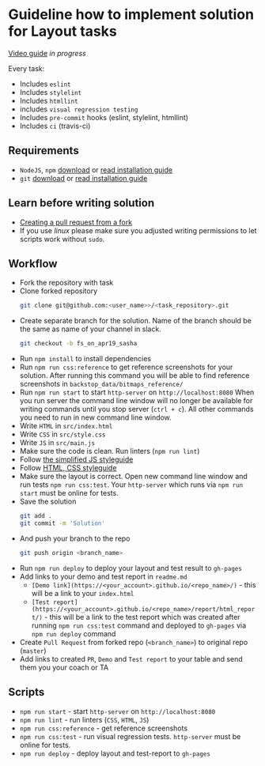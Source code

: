 # Guideline how to implement solution for Layout tasks

[Video guide](#) _in progress_

Every task:
- Includes `eslint`
- Includes `stylelint`
- Includes `htmllint`
- includes `visual regression testing`
- Includes `pre-commit` hooks (eslint, stylelint, htmllint)
- Includes `ci` (travis-ci)

## Requirements

- `NodeJS`, `npm` [download](https://nodejs.org/en/) or [read installation guide](https://nodejs.org/en/download/package-manager/)
- `git` [download](https://git-scm.com/downloads) or [read installation guide](https://git-scm.com/book/en/v2/Getting-Started-Installing-Git)

## Learn before writing solution

- [Creating a pull request from a fork](https://help.github.com/en/articles/creating-a-pull-request-from-a-fork)
- If you use _linux_ please make sure you adjusted writing permissions to let 
scripts work without `sudo`.

## Workflow

- Fork the repository with task
- Clone forked repository 
    ```bash
    git clone git@github.com:<user_name>>/<task_repository>.git
    ```
- Create separate branch for the solution. Name of the branch should be the same 
as name of your channel in slack. 
    ```bash
    git checkout -b fs_on_apr19_sasha
    ```
- Run `npm install` to install dependencies
- Run `npm run css:reference` to get reference screenshots for your solution. 
After running this command you will be able to find reference screenshots in 
`backstop_data/bitmaps_reference/`
- Run `npm run start` to start `http-server` on `http://localhost:8080`
    When you run server the command line window will no longer be available for 
    writing commands until you stop server (`ctrl + c`). All other commands you 
    need to run in new command line window.
- Write `HTML` in `src/index.html`
- Write `CSS` in `src/style.css`
- Write `JS` in `src/main.js`
- Make sure the code is clean. Run linters (`npm run lint`)
- Follow [the simplified JS styleguide](https://mate-academy.github.io/style-guides/javascript-standard-modified)
- Follow [HTML, CSS styleguide](https://mate-academy.github.io/style-guides/htmlcss.html)
- Make sure the layout is correct. Open new command line window and run tests 
    `npm run css:test`. Your `http-server` which runs via `npm run start` must be 
    online for tests.
- Save the solution
   ```bash
   git add .
   git commit -m 'Solution'
   ```
- And push your branch to the repo 
    ```bash
    git push origin <branch_name>
    ```
- Run `npm run deploy` to deploy your layout and test result to `gh-pages`
- Add links to your demo and test report in `readme.md`
    - `[Demo link](https://<your_account>.github.io/<repo_name>/)` - this will 
    be a link to your `index.html`
    - `[Test report](https://<your_account>.github.io/<repo_name>/report/html_report/)` - 
    this will be a link to the test report which was created after running
     `npm run css:test` command and deployed to `gh-pages` via `npm run deploy` command
- Create `Pull Request` from forked repo (`<branch_name>`) to original repo (`master`)
- Add links to created `PR`, `Demo` and `Test report` to your table and send them you your coach or TA

## Scripts
- `npm run start` - start `http-server` on `http://localhost:8080`
- `npm run lint` - run linters (`CSS`, `HTML`, `JS`)
- `npm run css:reference` - get reference screenshots
- `npm run css:test` - run visual regression tests. `http-server` must be online for tests.
- `npm run deploy` - deploy layout and test-report to `gh-pages`
